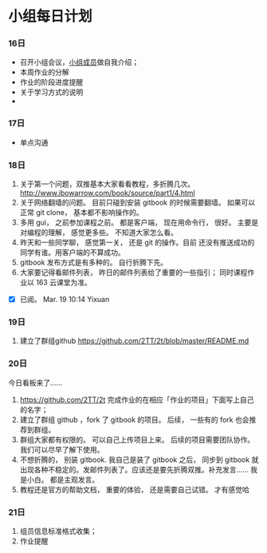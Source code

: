 # 小组每日计划

### 16日
- 召开小组会议，[小组成员](https://github.com/YixuanBurnett/GroupManagement/blob/master/Group2/log.md)做自我介绍；
- 本周作业的分解
- 作业的阶段进度提醒
- 关于学习方式的说明
- 
### 17日
- 单点沟通

### 18日

1. 关于第一个问题，双推基本大家看看教程，多折腾几次。http://www.ibowarrow.com/book/source/part1/4.html
2. 关于网络翻墙的问题。 目前只碰到安装 gitbook 的时候需要翻墙。 如果可以正常 git clone， 基本都不影响操作的。
3. 多用 gui， 之前参加课程之前。 都是客户端， 现在用命令行， 很好。 主要是对编程的理解， 感觉更多些。 不知道大家怎么看。
4. 昨天和一些同学聊， 感觉第一关， 还是 git 的操作。目前 还没有推送成功的同学有谁。用客户端的不算成功。
5. gitbook 发布方式是有多种的。 自行折腾下先。
6. 大家要记得看邮件列表， 昨日的邮件列表给了重要的一些指引； 同时课程作业以 163 云课堂为准。  
- [x] 已阅。 Mar. 19 10:14 Yixuan

### 19日

1. 建立了群组github https://github.com/2TT/2t/blob/master/README.md 

### 20日

今日看板来了…… 

1. https://github.com/2TT/2t 完成作业的在相应「作业的项目」下面写上自己的名字；
2. 建立了群组 github ，fork 了 gitbook 的项目。 后续， 一些有的 fork 也会推荐到群组。
3. 群组大家都有权限的。 可以自己上传项目上来。 后续的项目需要团队协作。 我们可以尽早了解下使用。
4. 不想折腾的， 别装 gitbook. 我自己是装了 gitbook 之后， 同步到 gitbook 就出现各种不稳定的。发邮件列表了。应该还是要先折腾双推。补充发言…… 我是小白。 都是主观发言。
5. 教程还是官方的帮助文档， 重要的体验， 还是需要自己试错。 才有感觉哈


### 21日

1. 组员信息标准格式收集；
2. 作业提醒
